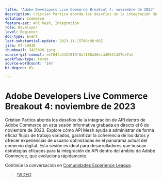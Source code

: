 ```yaml
---
title: 'Adobe Developers Live Commerce Breakout 4: noviembre de 2023'
description: Cristian Partica aborda los desafíos de la integración de API dentro de Adobe Commerce en esta sesión informativa grabada en directo el 6 de noviembre de 2023. Explore cómo API Mesh ayuda a administrar de forma eficaz flujos de trabajo variados, garantizar la coherencia de los datos y ofrecer experiencias de usuario optimizadas en el panorama actual del comercio digital. Esta sesión es ideal para desarrolladores que buscan estrategias eficaces para la integración de API dentro del ámbito de Adobe Commerce, que evoluciona rápidamente.
solution: Commerce
feature-set: API Mesh, Integration
role: Developer
level: Beginner
doc-type: Event
last-substantial-update: 2023-11-15T00:00:00Z
jira: KT-14430
thumbnail: 3425628.jpeg
source-git-commit: ee784fa4421919f0af180a36eca30644d27de7a1
workflow-type: tm+mt
source-wordcount: '147'
ht-degree: 0%

---
```



# Adobe Developers Live Commerce Breakout 4: noviembre de 2023

Cristian Partica aborda los desafíos de la integración de API dentro de Adobe Commerce en esta sesión informativa grabada en directo el 6 de noviembre de 2023. Explore cómo API Mesh ayuda a administrar de forma eficaz flujos de trabajo variados, garantizar la coherencia de los datos y ofrecer experiencias de usuario optimizadas en el panorama actual del comercio digital. Esta sesión es ideal para desarrolladores que buscan estrategias eficaces para la integración de API dentro del ámbito de Adobe Commerce, que evoluciona rápidamente.

Continúe la conversación en [Comunidades Experience League](https://adobe.ly/3ttN8tz).

>[!VIDEO](https://video.tv.adobe.com/v/3425628/?learn=on)
